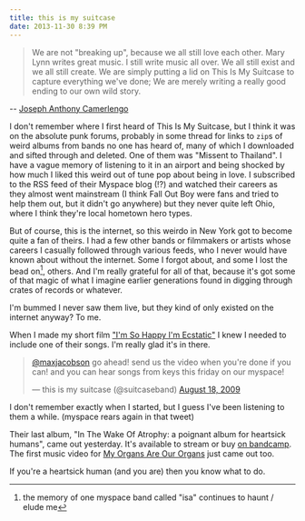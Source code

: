 ```yaml
---
title: this is my suitcase
date: 2013-11-30 8:39 PM
---
```


> We are not "breaking up", because we all still love each other. Mary Lynn writes great music. I still write music all over. We all still exist and we all still create. We are simply putting a lid on This Is My Suitcase to capture everything we've done; We are merely writing a really good ending to our own wild story.

-- [Joseph Anthony Camerlengo](https://www.facebook.com/notes/this-is-my-suitcase/this-is-my-suitcase-what-a-time-we-had/10152043499749612)

I don't remember where I first heard of This Is My Suitcase, but I think it was on the absolute punk forums, probably in some thread for links to `zip`s of weird albums from bands no one has heard of, many of which I downloaded and sifted through and deleted. One of them was "Missent to Thailand". I have a vague memory of listening to it in an airport and being shocked by how much I liked this weird out of tune pop about being in love. I subscribed to the RSS feed of their Myspace blog (!?) and watched their careers as they almost went mainstream (I think Fall Out Boy were fans and tried to help them out, but it didn't go anywhere) but they never quite left Ohio, where I think they're local hometown hero types.

But of course, this is the internet, so this weirdo in New York got to become quite a fan of theirs. I had a few other bands or filmmakers or artists whose careers I casually followed through various feeds, who I never would have known about without the internet. Some I forgot about, and some I lost the bead on[^isa], others. And I'm really grateful for all of that, because it's got some of that magic of what I imagine earlier generations found in digging through crates of records or whatever.

[^isa]: the memory of one myspace band called "isa" continues to haunt / elude me

I'm bummed I never saw them live, but they kind of only existed on the internet anyway? To me.

When I made my short film ["I'm So Happy I'm Ecstatic"](https://vimeo.com/11394296) I knew I needed to include one of their songs. I'm really glad it's in there.

<blockquote class="twitter-tweet" lang="en"><p><a href="https://twitter.com/maxjacobson">@maxjacobson</a> go ahead!  send us the video when you&#39;re done if you can!  and you can hear songs from keys this friday on our myspace!</p>&mdash; this is my suitcase (@suitcaseband) <a href="https://twitter.com/suitcaseband/statuses/3391561631">August 18, 2009</a></blockquote>

I don't remember exactly when I started, but I guess I've been listening to them a while. (myspace rears again in that tweet)

Their last album, "In The Wake Of Atrophy: a poignant album for heartsick humans", came out yesterday. It's available to stream or buy [on bandcamp](http://thisismysuitcase.bandcamp.com/album/in-the-wake-of-atrophy-a-poignant-album-for-heartsick-humans-2). The first music video for [My Organs Are Our Organs][] just came out too.

[My Organs Are Our Organs]: http://www.youtube.com/watch?v=0Wlku3eTXOU

If you're a heartsick human (and you are) then you know what to do.
